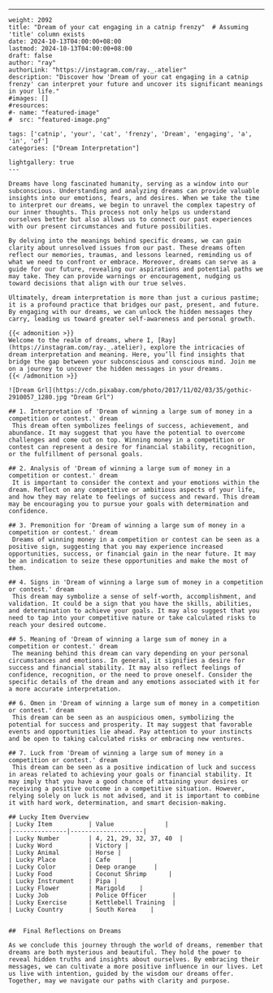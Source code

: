 ---
    weight: 2092
    title: "Dream of your cat engaging in a catnip frenzy"  # Assuming 'title' column exists
    date: 2024-10-13T04:00:00+08:00
    lastmod: 2024-10-13T04:00:00+08:00
    draft: false
    author: "ray"
    authorLink: "https://instagram.com/ray._.atelier"
    description: "Discover how 'Dream of your cat engaging in a catnip frenzy' can interpret your future and uncover its significant meanings in your life."
    #images: []
    #resources:
    #- name: "featured-image"
    #  src: "featured-image.png"
    
    tags: ['catnip', 'your', 'cat', 'frenzy', 'Dream', 'engaging', 'a', 'in', 'of']
    categories: ["Dream Interpretation"]
    
    lightgallery: true
    ---
    
    Dreams have long fascinated humanity, serving as a window into our subconscious. Understanding and analyzing dreams can provide valuable insights into our emotions, fears, and desires. When we take the time to interpret our dreams, we begin to unravel the complex tapestry of our inner thoughts. This process not only helps us understand ourselves better but also allows us to connect our past experiences with our present circumstances and future possibilities.
    
    By delving into the meanings behind specific dreams, we can gain clarity about unresolved issues from our past. These dreams often reflect our memories, traumas, and lessons learned, reminding us of what we need to confront or embrace. Moreover, dreams can serve as a guide for our future, revealing our aspirations and potential paths we may take. They can provide warnings or encouragement, nudging us toward decisions that align with our true selves.
    
    Ultimately, dream interpretation is more than just a curious pastime; it is a profound practice that bridges our past, present, and future. By engaging with our dreams, we can unlock the hidden messages they carry, leading us toward greater self-awareness and personal growth.
    
    {{< admonition >}}
    Welcome to the realm of dreams, where I, [Ray](https://instagram.com/ray._.atelier), explore the intricacies of dream interpretation and meaning. Here, you’ll find insights that bridge the gap between your subconscious and conscious mind. Join me on a journey to uncover the hidden messages in your dreams.
    {{< /admonition >}}
    
    ![Dream Grl](https://cdn.pixabay.com/photo/2017/11/02/03/35/gothic-2910057_1280.jpg "Dream Grl")
    
    ## 1. Interpretation of 'Dream of winning a large sum of money in a competition or contest.' dream
     This dream often symbolizes feelings of success, achievement, and abundance. It may suggest that you have the potential to overcome challenges and come out on top. Winning money in a competition or contest can represent a desire for financial stability, recognition, or the fulfillment of personal goals.
    
    ## 2. Analysis of 'Dream of winning a large sum of money in a competition or contest.' dream
     It is important to consider the context and your emotions within the dream. Reflect on any competitive or ambitious aspects of your life, and how they may relate to feelings of success and reward. This dream may be encouraging you to pursue your goals with determination and confidence.
    
    ## 3. Premonition for 'Dream of winning a large sum of money in a competition or contest.' dream
     Dreams of winning money in a competition or contest can be seen as a positive sign, suggesting that you may experience increased opportunities, success, or financial gain in the near future. It may be an indication to seize these opportunities and make the most of them.
    
    ## 4. Signs in 'Dream of winning a large sum of money in a competition or contest.' dream
     This dream may symbolize a sense of self-worth, accomplishment, and validation. It could be a sign that you have the skills, abilities, and determination to achieve your goals. It may also suggest that you need to tap into your competitive nature or take calculated risks to reach your desired outcome.
    
    ## 5. Meaning of 'Dream of winning a large sum of money in a competition or contest.' dream
     The meaning behind this dream can vary depending on your personal circumstances and emotions. In general, it signifies a desire for success and financial stability. It may also reflect feelings of confidence, recognition, or the need to prove oneself. Consider the specific details of the dream and any emotions associated with it for a more accurate interpretation.
    
    ## 6. Omen in 'Dream of winning a large sum of money in a competition or contest.' dream
     This dream can be seen as an auspicious omen, symbolizing the potential for success and prosperity. It may suggest that favorable events and opportunities lie ahead. Pay attention to your instincts and be open to taking calculated risks or embracing new ventures.
    
    ## 7. Luck from 'Dream of winning a large sum of money in a competition or contest.' dream
     This dream can be seen as a positive indication of luck and success in areas related to achieving your goals or financial stability. It may imply that you have a good chance of attaining your desires or receiving a positive outcome in a competitive situation. However, relying solely on luck is not advised, and it is important to combine it with hard work, determination, and smart decision-making.
    
    ## Lucky Item Overview
    | Lucky Item          | Value              |
    |---------------|--------------------|
    | Lucky Number        | 4, 21, 29, 32, 37, 40  |
    | Lucky Word          | Victory |
    | Lucky Animal        | Horse |
    | Lucky Place         | Cafe     |
    | Lucky Color         | Deep orange     |
    | Lucky Food          | Coconut Shrimp      |
    | Lucky Instrument    | Pipa |
    | Lucky Flower        | Marigold    |
    | Lucky Job           | Police Officer       |
    | Lucky Exercise      | Kettlebell Training  |
    | Lucky Country       | South Korea    |
    
    
    ##  Final Reflections on Dreams
    
    As we conclude this journey through the world of dreams, remember that dreams are both mysterious and beautiful. They hold the power to reveal hidden truths and insights about ourselves. By embracing their messages, we can cultivate a more positive influence in our lives. Let us live with intention, guided by the wisdom our dreams offer. Together, may we navigate our paths with clarity and purpose.
    